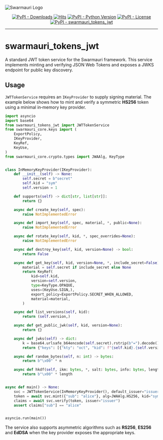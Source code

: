 ![Swarmauri Logo](https://res.cloudinary.com/dbjmpekvl/image/upload/v1730099724/Swarmauri-logo-lockup-2048x757_hww01w.png)

<p align="center">
    <a href="https://pypi.org/project/swarmauri_tokens_jwt/">
        <img src="https://img.shields.io/pypi/dm/swarmauri_tokens_jwt" alt="PyPI - Downloads"/></a>
    <a href="https://hits.sh/github.com/swarmauri/swarmauri-sdk/tree/master/pkgs/standards/swarmauri_tokens_jwt/">
        <img alt="Hits" src="https://hits.sh/github.com/swarmauri/swarmauri-sdk/tree/master/pkgs/standards/swarmauri_tokens_jwt.svg"/></a>
    <a href="https://pypi.org/project/swarmauri_tokens_jwt/">
        <img src="https://img.shields.io/pypi/pyversions/swarmauri_tokens_jwt" alt="PyPI - Python Version"/></a>
    <a href="https://pypi.org/project/swarmauri_tokens_jwt/">
        <img src="https://img.shields.io/pypi/l/swarmauri_tokens_jwt" alt="PyPI - License"/></a>
    <a href="https://pypi.org/project/swarmauri_tokens_jwt/">
        <img src="https://img.shields.io/pypi/v/swarmauri_tokens_jwt?label=swarmauri_tokens_jwt&color=green" alt="PyPI - swarmauri_tokens_jwt"/></a>

</p>

---

# swarmauri_tokens_jwt

A standard JWT token service for the Swarmauri framework. This service
implements minting and verifying JSON Web Tokens and exposes a JWKS
endpoint for public key discovery.

## Usage

`JWTTokenService` requires an `IKeyProvider` to supply signing material. The
example below shows how to mint and verify a symmetric **HS256** token using a
minimal in‑memory key provider.

```python
import asyncio
import base64
from swarmauri_tokens_jwt import JWTTokenService
from swarmauri_core.keys import (
    ExportPolicy,
    IKeyProvider,
    KeyRef,
    KeyUse,
)
from swarmauri_core.crypto.types import JWAAlg, KeyType


class InMemoryKeyProvider(IKeyProvider):
    def __init__(self) -> None:
        self.secret = b"secret"
        self.kid = "sym"
        self.version = 1

    def supports(self) -> dict[str, list[str]]:
        return {}

    async def create_key(self, spec):
        raise NotImplementedError

    async def import_key(self, spec, material, *, public=None):
        raise NotImplementedError

    async def rotate_key(self, kid, *, spec_overrides=None):
        raise NotImplementedError

    async def destroy_key(self, kid, version=None) -> bool:
        return False

    async def get_key(self, kid, version=None, *, include_secret=False) -> KeyRef:
        material = self.secret if include_secret else None
        return KeyRef(
            kid=self.kid,
            version=self.version,
            type=KeyType.OPAQUE,
            uses=(KeyUse.SIGN,),
            export_policy=ExportPolicy.SECRET_WHEN_ALLOWED,
            material=material,
        )

    async def list_versions(self, kid):
        return (self.version,)

    async def get_public_jwk(self, kid, version=None):
        return {}

    async def jwks(self) -> dict:
        k = base64.urlsafe_b64encode(self.secret).rstrip(b"=").decode()
        return {"keys": [{"kty": "oct", "kid": f"{self.kid}.{self.version}", "k": k}]}

    async def random_bytes(self, n: int) -> bytes:
        return b"\x00" * n

    async def hkdf(self, ikm: bytes, *, salt: bytes, info: bytes, length: int) -> bytes:
        return b"\x00" * length


async def main() -> None:
    svc = JWTTokenService(InMemoryKeyProvider(), default_issuer="issuer")
    token = await svc.mint({"sub": "alice"}, alg=JWAAlg.HS256, kid="sym")
    claims = await svc.verify(token, issuer="issuer")
    assert claims["sub"] == "alice"


asyncio.run(main())
```

The service also supports asymmetric algorithms such as **RS256**, **ES256** and
**EdDSA** when the key provider exposes the appropriate keys.
